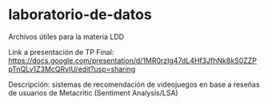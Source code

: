 # laboratorio-de-datos
Archivos útiles para la materia LDD

Link a presentación de TP Final: https://docs.google.com/presentation/d/1MR0rzIg47dL4Hf3JfhNk8kS0ZZPpTnQLv1Z3McQRyIU/edit?usp=sharing

Descripción: sistemas de recomendación de videojuegos en base a reseñas de usuarios de Metacritic (Sentiment Analysis/LSA)
